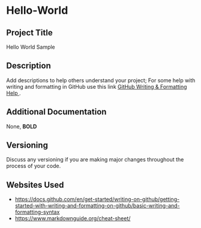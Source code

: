 # Hello-World
## Project Title 
Hello World Sample
## Description
Add descriptions to help others understand your project; 
For some help with writing and formatting in GitHub use this link [GitHub Writing & Formatting Help ](https://docs.github.com/en/get-started/writing-on-github/getting-started-with-writing-and-formatting-on-github/basic-writing-and-formatting-syntax).
## Additional Documentation
None, **BOLD**
## Versioning
Discuss any versioning if you are making major changes throughout the process of your code.
## Websites Used
- https://docs.github.com/en/get-started/writing-on-github/getting-started-with-writing-and-formatting-on-github/basic-writing-and-formatting-syntax
- https://www.markdownguide.org/cheat-sheet/
